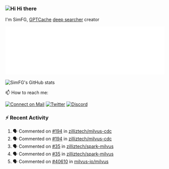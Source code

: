 ### <img src='https://qpluspicture.oss-cn-beijing.aliyuncs.com/6LjjQA/Hi.gif' alt='Hi' width="24"/> Hi there

I'm SimFG, [GPTCache](https://github.com/zilliztech/GPTCache) [deep searcher](https://github.com/zilliztech/deep-searcher) creator

![Metrics 👋](/metrics.plugin.followup.user.svg)

![SimFG's GitHub stats](https://github-readme-stats.vercel.app/api?username=SimFG&show_icons=true&theme=radical&count_private=true)

📫 How to reach me:

[![Connect on Mail](https://img.shields.io/badge/Ask%20me-anything-1abc9c.svg)](mailto:1142838399@qq.com)
[![Twitter](https://img.shields.io/twitter/follow/FogSim?style=social)](https://twitter.com/FogSim)
[![Discord](https://img.shields.io/discord/1092648432495251507?label=Discord&logo=discord)](https://discord.gg/Q8C6WEjSWV)

### :zap: Recent Activity

<!--START_SECTION:activity-->
1. 🗣 Commented on [#194](https://github.com/zilliztech/milvus-cdc/issues/194) in [zilliztech/milvus-cdc](https://github.com/zilliztech/milvus-cdc)
2. 🗣 Commented on [#194](https://github.com/zilliztech/milvus-cdc/issues/194) in [zilliztech/milvus-cdc](https://github.com/zilliztech/milvus-cdc)
3. 🗣 Commented on [#35](https://github.com/zilliztech/spark-milvus/issues/35) in [zilliztech/spark-milvus](https://github.com/zilliztech/spark-milvus)
4. 🗣 Commented on [#35](https://github.com/zilliztech/spark-milvus/issues/35) in [zilliztech/spark-milvus](https://github.com/zilliztech/spark-milvus)
5. 🗣 Commented on [#40610](https://github.com/milvus-io/milvus/issues/40610) in [milvus-io/milvus](https://github.com/milvus-io/milvus)
<!--END_SECTION:activity-->

